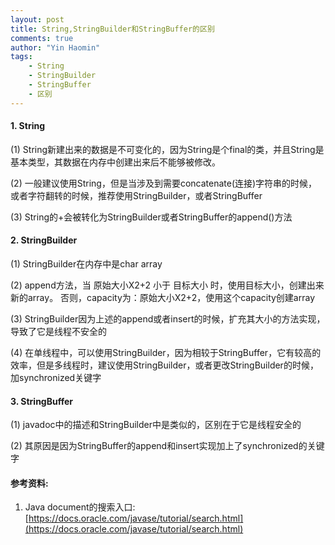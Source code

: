 ```yaml
---
layout: post
title: String,StringBuilder和StringBuffer的区别
comments: true
author: "Yin Haomin"
tags:
    - String
    - StringBuilder
    - StringBuffer
    - 区别
---
```


#### 1. String
(1) String新建出来的数据是不可变化的，因为String是个final的类，并且String是基本类型，其数据在内存中创建出来后不能够被修改。

(2) 一般建议使用String，但是当涉及到需要concatenate(连接)字符串的时候，或者字符翻转的时候，推荐使用StringBuilder，或者StringBuffer

(3) String的+会被转化为StringBuilder或者StringBuffer的append()方法

#### 2. StringBuilder
(1) StringBuilder在内存中是char array

(2) append方法，当 原始大小X2+2 小于 目标大小 时，使用目标大小，创建出来新的array。 否则，capacity为：原始大小X2+2，使用这个capacity创建array

(3) StringBuilder因为上述的append或者insert的时候，扩充其大小的方法实现，导致了它是线程不安全的

(4) 在单线程中，可以使用StringBuilder，因为相较于StringBuffer，它有较高的效率，但是多线程时，建议使用StringBuilder，或者更改StringBuilder的时候，加synchronized关键字

#### 3. StringBuffer
(1) javadoc中的描述和StringBuilder中是类似的，区别在于它是线程安全的

(2) 其原因是因为StringBuffer的append和insert实现加上了synchronized的关键字

#### 参考资料:
1. Java document的搜索入口: [https://docs.oracle.com/javase/tutorial/search.html](https://docs.oracle.com/javase/tutorial/search.html)
